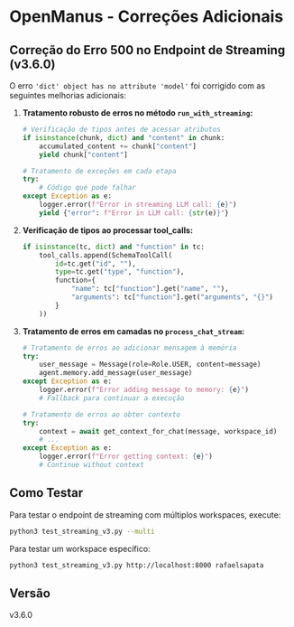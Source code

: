 # OpenManus - Correções Adicionais

## Correção do Erro 500 no Endpoint de Streaming (v3.6.0)

O erro `'dict' object has no attribute 'model'` foi corrigido com as seguintes melhorias adicionais:

1. **Tratamento robusto de erros no método `run_with_streaming`:**
   ```python
   # Verificação de tipos antes de acessar atributos
   if isinstance(chunk, dict) and "content" in chunk:
       accumulated_content += chunk["content"]
       yield chunk["content"]
   
   # Tratamento de exceções em cada etapa
   try:
       # Código que pode falhar
   except Exception as e:
       logger.error(f"Error in streaming LLM call: {e}")
       yield {"error": f"Error in LLM call: {str(e)}"}
   ```

2. **Verificação de tipos ao processar tool_calls:**
   ```python
   if isinstance(tc, dict) and "function" in tc:
       tool_calls.append(SchemaToolCall(
           id=tc.get("id", ""),
           type=tc.get("type", "function"),
           function={
               "name": tc["function"].get("name", ""),
               "arguments": tc["function"].get("arguments", "{}")
           }
       ))
   ```

3. **Tratamento de erros em camadas no `process_chat_stream`:**
   ```python
   # Tratamento de erros ao adicionar mensagem à memória
   try:
       user_message = Message(role=Role.USER, content=message)
       agent.memory.add_message(user_message)
   except Exception as e:
       logger.error(f"Error adding message to memory: {e}")
       # Fallback para continuar a execução
   
   # Tratamento de erros ao obter contexto
   try:
       context = await get_context_for_chat(message, workspace_id)
       # ...
   except Exception as e:
       logger.error(f"Error getting context: {e}")
       # Continue without context
   ```

## Como Testar

Para testar o endpoint de streaming com múltiplos workspaces, execute:

```bash
python3 test_streaming_v3.py --multi
```

Para testar um workspace específico:

```bash
python3 test_streaming_v3.py http://localhost:8000 rafaelsapata
```

## Versão

v3.6.0

